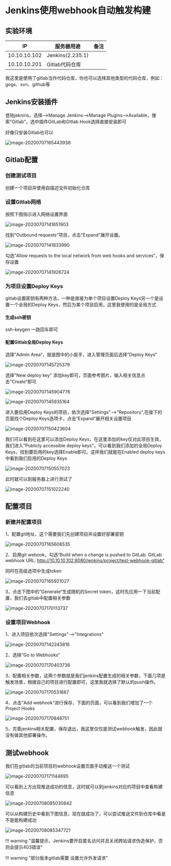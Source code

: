 # Jenkins使用webhook自动触发构建

## 实验环境

| IP           | 服务器用途       | 备注 |
| ------------ | ---------------- | ---- |
| 10.10.10.102 | Jenkins(2.235.1) |      |
| 10.10.10.201 | Gitlab代码仓库   |      |

我这里是使用了gitlab当作代码仓库，你也可以选择其他类型的代码仓库，例如：gogs、svn、github等



## Jenkins安装插件

登陆jeknins，选择-->Manage Jenkins-->Manage Plugins-->Available，搜索“Gitlab”，选中插件GitLab和GItlab Hook选择直接安装即可

好像只安装Gitlab也可以

![image-20200707165443938](../images/image-20200707165443938.png)



## Gitlab配置

### 创建测试项目

创建一个项目并使用自描述文件初始化仓库



### 设置Gitlab网络

按照下图指示进入网络设置界面

![image-20200707141651903](../images/image-20200707141651903.png)

找到“Outbound requests”项目，点击“Expand”展开设置。

![image-20200707141833990](../images/image-20200707141833990.png)

勾选”Allow requests to the local network from web hooks and services“，保存设置

![image-20200707141926724](../images/image-20200707141926724.png)



### 为项目设置Deploy Keys

gitlab设置密钥有两种方法，一种是直接为单个项目设置Deploy Keys另一个是设置一个全局的Deploy Keys，然后为某个项目启用，这里我使用的是全局方式

#### 生成ssh密钥

ssh-keygen 一路回车即可

#### 配置Gitlab全局Deploy Keys

选择”Admin Area“，就是图中的小扳手，进入管理页面后选择”Deploy Keys“

![image-20200707145725379](../images/image-20200707145725379.png) 



选择"New deploy key"  添加key即可，页面参考图片，输入相关信息点击”Create“即可

![image-20200707145904776](../images/image-20200707145904776.png)

![image-20200707145935164](../images/image-20200707145935164.png)



进入要启用Deploy Keys的项目，依次选择"Settings"-->"Repository",在接下的页面找个Deploy Keys选项卡，点击”Expand“展开相关设置项目

![image-20200707150423604](../images/image-20200707150423604.png)





我们可以看到在这里可以添加Deploy Keys，在这里添加的key仅对此项目生效，我们进入"Publicly accessible deploy keys"，可以看到我们添加的全局Deploy Keys，找到要启用的key选择Enable即可。这样我们就能在Enabled deploy keys中看到我们启用的Deploy Keys

![image-20200707150557023](../images/image-20200707150557023.png)



此时就可以到服务器上进行测试了

![image-20200707151022240](../images/image-20200707151022240.png) 



## 配置项目

### 新建并配置项目

1、配置git地址，这个需要我们先创建项目并设置好部署密钥

![image-20200707165606535](../images/image-20200707165606535.png)



2、启用git webook，勾选”Build when a change is pushed to GitLab. GitLab webhook URL: http://10.10.10.102:8080/jenkins/project/test-webhook-gitlab“

同时在高级选项中生成token

![image-20200707165921027](../images/image-20200707165921027.png)

3、点击下图中的”Generate“生成随机的Secret token，这时先应用一下当前配置，我们去gitlab中配置相关参数

![image-20200707170113737](../images/image-20200707170113737.png)



### 设置项目Webhook

1、进入项目依次选择"Settings"-->"Integrations"

![image-20200707142243816](../images/image-20200707142243816.png)



2、选择”Go to Webhooks“

![image-20200707170403736](../images/image-20200707170403736.png)



3、配置相关参数，这两个参数就是我们jenkins配置生成的相关参数，下面几项是触发场景，根据自己的项目进行配置即可，这里我就选择了默认的push操作。

![image-20200707170531887](../images/image-20200707170531887.png)

4、点击”Add webhook“进行保存，下面的页面，可以看到我们增加了一个Project Hooks

![image-20200707170848751](../images/image-20200707170848751.png) 



5、完善jenkins相关配置，保存退出，我这里仅仅是测试webhook触发，因此就没有做其他部署操作。



## 测试webhook

我们在gitlab的当前项目的webhook设置页面手动推送一个测试

![image-20200707171144695](../images/image-20200707171144695.png) 





可以看到上方出现推送成功的信息，这时就可以到jenkins对应的项目中查看构建信息

![image-20200708085030842](../images/image-20200708085030842.png) 



可以从构建历史中看到下图信息，现在就成功了，可以尝试推送文件到仓库中看是不是能构建成功

![image-20200708085347721](../images/image-20200708085347721.png) 



!!! warning "温馨提示，Jenkins要开启匿名访问并且关闭跨站请求伪造保护，否则会提示403错误"

!!! warning "部分版本gitlab需要	设置允许外发请求"